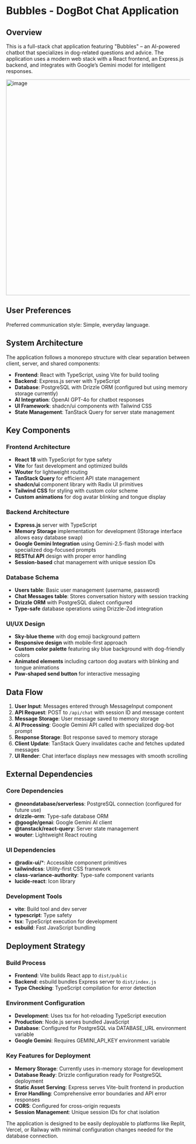 # Bubbles - DogBot Chat Application

## Overview

This is a full-stack chat application featuring "Bubbles" – an AI-powered chatbot that specializes in dog-related questions and advice. The application uses a modern web stack with a React frontend, an Express.js backend, and integrates with Google’s Gemini model for intelligent responses.

<img width="1365" height="591" alt="image" src="https://github.com/user-attachments/assets/71d2f8fe-e1a9-4b0a-baa3-a1e5fd41374e" />


## User Preferences

Preferred communication style: Simple, everyday language.

## System Architecture

The application follows a monorepo structure with clear separation between client, server, and shared components:

- **Frontend**: React with TypeScript, using Vite for build tooling
- **Backend**: Express.js server with TypeScript
- **Database**: PostgreSQL with Drizzle ORM (configured but using memory storage currently)
- **AI Integration**: OpenAI GPT-4o for chatbot responses
- **UI Framework**: shadcn/ui components with Tailwind CSS
- **State Management**: TanStack Query for server state management

## Key Components

### Frontend Architecture
- **React 18** with TypeScript for type safety
- **Vite** for fast development and optimized builds
- **Wouter** for lightweight routing
- **TanStack Query** for efficient API state management
- **shadcn/ui** component library with Radix UI primitives
- **Tailwind CSS** for styling with custom color scheme
- **Custom animations** for dog avatar blinking and tongue display

### Backend Architecture
- **Express.js** server with TypeScript
- **Memory Storage** implementation for development (IStorage interface allows easy database swap)
- **Google Gemini Integration** using Gemini-2.5-flash model with specialized dog-focused prompts
- **RESTful API** design with proper error handling
- **Session-based** chat management with unique session IDs

### Database Schema
- **Users table**: Basic user management (username, password)
- **Chat Messages table**: Stores conversation history with session tracking
- **Drizzle ORM** with PostgreSQL dialect configured
- **Type-safe** database operations using Drizzle-Zod integration

### UI/UX Design
- **Sky-blue theme** with dog emoji background pattern
- **Responsive design** with mobile-first approach  
- **Custom color palette** featuring sky blue background with dog-friendly colors
- **Animated elements** including cartoon dog avatars with blinking and tongue animations
- **Paw-shaped send button** for interactive messaging

## Data Flow

1. **User Input**: Messages entered through MessageInput component
2. **API Request**: POST to `/api/chat` with session ID and message content
3. **Message Storage**: User message saved to memory storage
4. **AI Processing**: Google Gemini API called with specialized dog-bot prompt
5. **Response Storage**: Bot response saved to memory storage
6. **Client Update**: TanStack Query invalidates cache and fetches updated messages
7. **UI Render**: Chat interface displays new messages with smooth scrolling

## External Dependencies

### Core Dependencies
- **@neondatabase/serverless**: PostgreSQL connection (configured for future use)
- **drizzle-orm**: Type-safe database ORM
- **@google/genai**: Google Gemini AI client
- **@tanstack/react-query**: Server state management
- **wouter**: Lightweight React routing

### UI Dependencies
- **@radix-ui/***: Accessible component primitives
- **tailwindcss**: Utility-first CSS framework
- **class-variance-authority**: Type-safe component variants
- **lucide-react**: Icon library

### Development Tools
- **vite**: Build tool and dev server
- **typescript**: Type safety
- **tsx**: TypeScript execution for development
- **esbuild**: Fast JavaScript bundling

## Deployment Strategy

### Build Process
- **Frontend**: Vite builds React app to `dist/public`
- **Backend**: esbuild bundles Express server to `dist/index.js`
- **Type Checking**: TypeScript compilation for error detection

### Environment Configuration
- **Development**: Uses tsx for hot-reloading TypeScript execution
- **Production**: Node.js serves bundled JavaScript
- **Database**: Configured for PostgreSQL via DATABASE_URL environment variable
- **Google Gemini**: Requires GEMINI_API_KEY environment variable

### Key Features for Deployment
- **Memory Storage**: Currently uses in-memory storage for development
- **Database Ready**: Drizzle configuration ready for PostgreSQL deployment
- **Static Asset Serving**: Express serves Vite-built frontend in production
- **Error Handling**: Comprehensive error boundaries and API error responses
- **CORS**: Configured for cross-origin requests
- **Session Management**: Unique session IDs for chat isolation

The application is designed to be easily deployable to platforms like Replit, Vercel, or Railway with minimal configuration changes needed for the database connection.

